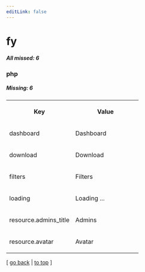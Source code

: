```yaml
---
editLink: false
---
```


# fy

##### All missed: 6


### php

##### Missing: 6

<table width="100%">
<tr><th width="50%">

Key

</th><th width="50%">

Value

</th></tr>
<tr><td width="50%">

dashboard

</td><td width="50%">

Dashboard

</td></tr>
<tr><td width="50%">

download

</td><td width="50%">

Download

</td></tr>
<tr><td width="50%">

filters

</td><td width="50%">

Filters

</td></tr>
<tr><td width="50%">

loading

</td><td width="50%">

Loading ...

</td></tr>
<tr><td width="50%">

resource.admins_title

</td><td width="50%">

Admins

</td></tr>
<tr><td width="50%">

resource.avatar

</td><td width="50%">

Avatar

</td></tr>
</table>

[ [go back](../status.md) | [to top](#) ]

